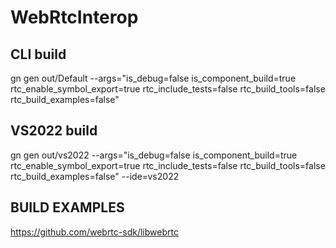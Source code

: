 # WebRtcInterop

## CLI build
gn gen out/Default --args="is_debug=false is_component_build=true rtc_enable_symbol_export=true rtc_include_tests=false rtc_build_tools=false rtc_build_examples=false"


## VS2022 build
gn gen out/vs2022 --args="is_debug=false is_component_build=true rtc_enable_symbol_export=true rtc_include_tests=false rtc_build_tools=false rtc_build_examples=false" --ide=vs2022
       

## BUILD EXAMPLES
https://github.com/webrtc-sdk/libwebrtc